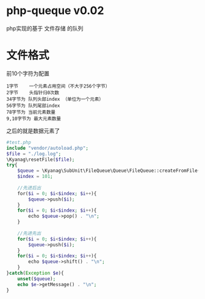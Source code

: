 # php-queque v0.02
php实现的基于 文件存储 的队列

# 文件格式
前10个字符为配置

    1字节    一个元素占用空间（不大于256个字节）
    2字节    头指针归0次数
    34字节为 队列头部index （单位为一个元素）
    56字节为 队列尾部index
    78字节为 当前元素数量
    9,10字节为 最大元素数量

之后的就是数据元素了

```php
#test.php
include "vendor/autoload.php";
$file = "./log.log";
\Kyanag\resetFile($file);
try{
    $queue = \Kyanag\SubUnit\FileQueue\Queue\FileQueue::createFromFile($file);
    $index = 101;
    
    //先进后出
    for($i = 0; $i<$index; $i++){
        $queue->push($i);
    }
    for($i = 0; $i<$index; $i++){
        echo $queue->pop() . "\n";
    }
    
    //先进先出
    for($i = 0; $i<$index; $i++){
        $queue->push($i);
    }
    for($i = 0; $i<$index; $i++){
        echo $queue->shift() . "\n";
    }
}catch(Exception $e){
    unset($queue);
    echo $e->getMessage() . "\n";
}
```
